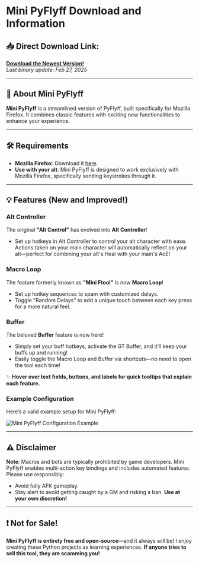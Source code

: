 # Mini PyFlyff Download and Information

## 📥 Direct Download Link:
[**Download the Newest Version!**](https://github.com/ils94/Mini_PyFlyff/releases/download/release_v1/MiniPyFlyff.zip)  
_Last binary update: Feb 27, 2025_

---

## 🌟 About Mini PyFlyff

**Mini PyFlyff** is a streamlined version of PyFlyff, built specifically for Mozilla Firefox. It combines classic features with exciting new functionalities to enhance your experience.

---

## 🛠️ Requirements

- **Mozilla Firefox**: Download it [here](https://www.mozilla.org/).
- **Use with your alt**: Mini PyFlyff is designed to work exclusively with Mozilla Firefox, specifically sending keystrokes through it.

---

## 💡 Features (New and Improved!)

### **Alt Controller**  
The original **"Alt Control"** has evolved into **Alt Controller**!

- Set up hotkeys in Alt Controller to control your alt character with ease. Actions taken on your main character will automatically reflect on your alt—perfect for combining your alt's Heal with your main's AoE!

### **Macro Loop**  
The feature formerly known as **"Mini Ftool"** is now **Macro Loop**!

- Set up hotkey sequences to spam with customized delays.
- Toggle "Random Delays" to add a unique touch between each key press for a more natural feel.

### **Buffer**  
The beloved **Buffer** feature is now here!

- Simply set your buff hotkeys, activate the GT Buffer, and it’ll keep your buffs up and running!
- Easily toggle the Macro Loop and Buffer via shortcuts—no need to open the tool each time!

✨ **Hover over text fields, buttons, and labels for quick tooltips that explain each feature.**

### Example Configuration  
Here’s a valid example setup for Mini PyFlyff:

![Mini PyFlyff Configuration Example](https://github.com/ils94/Mini_PyFlyff/blob/master/8YfZDA1.png?raw=true)

---

## ⚠️ Disclaimer

**Note**: Macros and bots are typically prohibited by game developers. Mini PyFlyff enables multi-action key bindings and includes automated features. Please use responsibly:
- Avoid fully AFK gameplay.
- Stay alert to avoid getting caught by a GM and risking a ban. **Use at your own discretion!**

---

## ❗ Not for Sale!

**Mini PyFlyff is entirely free and open-source**—and it always will be! I enjoy creating these Python projects as learning experiences. **If anyone tries to sell this tool, they are scamming you!**
